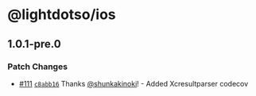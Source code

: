 # @lightdotso/ios

## 1.0.1-pre.0

### Patch Changes

- [#111](https://github.com/LightDotSo/LightDotSo/pull/111) [`c8abb16`](https://github.com/LightDotSo/LightDotSo/commit/c8abb1630b8dd364e42c5b92aa3fc46f5ffa4583) Thanks [@shunkakinoki](https://github.com/shunkakinoki)! - Added Xcresultparser codecov
